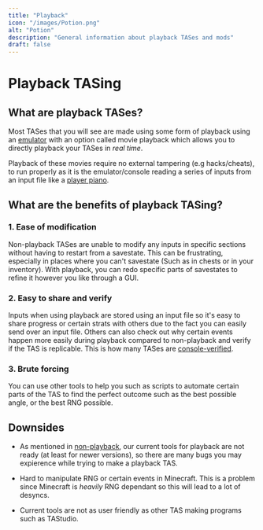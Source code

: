```yaml
---
title: "Playback"
icon: "/images/Potion.png"
alt: "Potion"
description: "General information about playback TASes and mods"
draft: false
---
```


# Playback TASing

## What are playback TASes?

Most TASes that you will see are made using some form of playback using an [emulator](https://en.wikipedia.org/wiki/Emulator) with an option called movie playback which allows you to directly playback your TASes in _real time_.

Playback of these movies require no external tampering (e.g hacks/cheats), to run properly as it is the emulator/console reading a series of inputs from an input file like a [player piano](https://www.youtube.com/watch?v=aseMAEctM1s&t=15s).

## What are the benefits of playback TASing?

### 1. Ease of modification

Non-playback TASes are unable to modify any inputs in specific sections without having to restart from a savestate. This can be frustrating, especially in places where you can't savestate (Such as in chests or in your inventory). With playback, you can redo specific parts of savestates to refine it however you like through a GUI.

### 2. Easy to share and verify

Inputs when using playback are stored using an input file so it's easy to share progress or certain strats with others due to the fact you can easily send over an input file. Others can also check out why certain events happen more easily during playback compared to non-playback and verify if the TAS is replicable. This is how many TASes are [console-verified](https://youtu.be/vbjhjIwgJoY).

### 3. Brute forcing

You can use other tools to help you such as scripts to automate certain parts of the TAS to find the perfect outcome such as the best possible angle, or the best RNG possible.


## Downsides

*   As mentioned in [non-playback](non-playback.html), our current tools for playback are not ready (at least for newer versions), so there are many bugs you may expierence while trying to make a playback TAS.

*   Hard to manipulate RNG or certain events in Minecraft. This is a problem since Minecraft is *heavily* RNG dependant so this will lead to a lot of desyncs.

*   Current tools are not as user friendly as other TAS making programs such as TAStudio.
